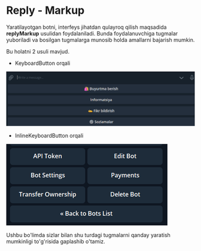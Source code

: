 # Reply - Markup

Yaratilayotgan botni, interfeys jihatdan qulayroq qilish maqsadida **replyMarkup** usulidan foydalaniladi. Bunda foydalanuvchiga tugmalar yuboriladi va bosilgan tugmalarga munosib holda amallarni bajarish mumkin.

Bu holatni 2 usuli mavjud.

* KeyboardButton orqali

![](../../../.gitbook/assets/image%20%2881%29.png)

* InlineKeyboardButton orqali

![](../../../.gitbook/assets/image%20%2885%29.png)

Ushbu  bo'limda sizlar bilan shu turdagi tugmalarni qanday yaratish mumkinligi to'g'risida gaplashib o'tamiz.

